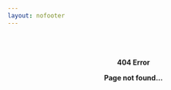 ```yaml
---
layout: nofooter
---
```


<style type="text/css" media="screen">
  .container {
    margin: 10px auto;
    max-width: 600px;
    text-align: center;
  }
  h1 {
    margin: 30px 0;
    font-size: 4em;
    line-height: 1;
    letter-spacing: -1px;
  }
</style>

<br/><br/>
<div class="container">
  <p><strong>404 Error</strong></p>
  <p><strong>Page not found...</strong></p>
</div>
